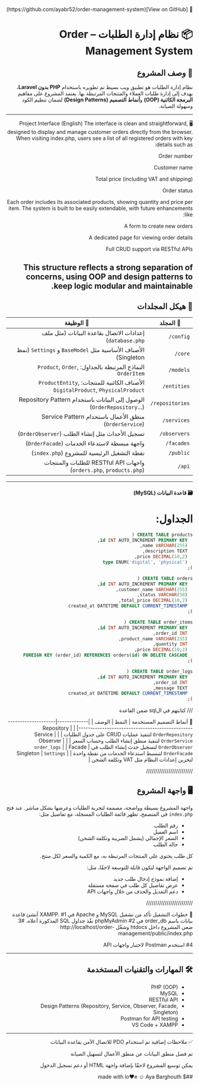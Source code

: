 <div dir="rtl">
🔗 [View on GitHub](https://github.com/ayabr52/order-management-system)

# 📦 نظام إدارة الطلبات – Order Management System

## 📝 وصف المشروع
نظام إدارة الطلبات هو تطبيق ويب بسيط تم تطويره باستخدام **PHP بدون Laravel**، يهدف إلى إدارة طلبات العملاء والمنتجات المرتبطة بها. يعتمد المشروع على مفاهيم **البرمجة الكائنية (OOP)** و**أنماط التصميم (Design Patterns)** لضمان تنظيم الكود وسهولة الصيانة.

---------------------------------
🖥️ Project Interface (English)
The interface is clean and straightforward, designed to display and manage customer orders directly from the browser. When visiting index.php, users see a list of all registered orders with key details such as:

Order number

Customer name

Total price (including VAT and shipping)

Order status

Each order includes its associated products, showing quantity and price per item. The system is built to be easily extendable, with future enhancements like:

A form to create new orders

A dedicated page for viewing order details

Full CRUD support via RESTful APIs

This structure reflects a strong separation of concerns, using OOP and design patterns to keep logic modular and maintainable.
---------------------------------

## 🧱 هيكل المجلدات

| 📁 المجلد        | 📄 الوظيفة                                                                 |
|------------------|---------------------------------------------------------------------------|
| `config/`        | إعدادات الاتصال بقاعدة البيانات (مثل ملف `database.php`)                  |
| `core/`          | الأصناف الأساسية مثل `BaseModel` و `Settings` (نمط Singleton)             |
| `models/`        | النماذج المرتبطة بالجداول: `Product`, `Order`, `OrderItem`                |
| `entities/`      | الأصناف الكائنية للمنتجات: `ProductEntity`, `DigitalProduct`, `PhysicalProduct` |
| `repositories/`  | الوصول إلى البيانات باستخدام Repository Pattern (`OrderRepository`...)   |
| `services/`      | منطق الأعمال باستخدام Service Pattern (`OrderService`)                   |
| `observers/`     | تسجيل الأحداث مثل إنشاء الطلب (`OrderObserver`)                          |
| `facades/`       | واجهة مبسطة لاستدعاء الخدمات (`OrderFacade`)                              |
| `public/`        | نقطة التشغيل الرئيسية للمشروع (`index.php`)                               |
| `api/`           | واجهات RESTful API للطلبات والمنتجات (`orders.php`, `products.php`)       |


-------------------------------------------------------------
#### 🗃️ قاعدة البيانات (MySQL)
# الجداول:
``` sql
CREATE TABLE products (
  id INT AUTO_INCREMENT PRIMARY KEY,
  name VARCHAR(255),
  description TEXT,
  price DECIMAL(10,2),
  type ENUM('digital', 'physical')
);

CREATE TABLE orders (
  id INT AUTO_INCREMENT PRIMARY KEY,
  customer_name VARCHAR(255),
  status VARCHAR(50),
  total_price DECIMAL(10,2),
  created_at DATETIME DEFAULT CURRENT_TIMESTAMP
);

CREATE TABLE order_items (
  id INT AUTO_INCREMENT PRIMARY KEY,
  order_id INT,
  product_name VARCHAR(255),
  quantity INT,
  price DECIMAL(10,2),
  FOREIGN KEY (order_id) REFERENCES orders(id) ON DELETE CASCADE
);

CREATE TABLE order_logs (
  id INT AUTO_INCREMENT PRIMARY KEY,
  order_id INT,
  message TEXT,
  created_at DATETIME DEFAULT CURRENT_TIMESTAMP
);
```

///    كتابتهم في الsql ضمن القاعدة 
 
🎯 أنماط التصميم المستخدمة
| النمط       | الوصف                                                             |
|-------------|--------------------------------------------------------------------|
| Repository  | `OrderRepository` لتنفيذ عمليات CRUD على جدول الطلبات             |
| Service     | `OrderService` لتنفيذ منطق إنشاء الطلب وحساب السعر                |
| Observer    | `OrderObserver` لتسجيل حدث إنشاء الطلب في `order_logs`           |
| Facade      | `OrderFacade` لتبسيط استدعاء الخدمات من نقطة واحدة                |
| Singleton   | `Settings` لتخزين إعدادات النظام مثل VAT وتكلفة الشحن             |


/////////////////////////

<div dir="rtl">

## 🖥️ واجهة المشروع

واجهة المشروع بسيطة وواضحة، مصممة لتجربة الطلبات وعرضها بشكل مباشر. عند فتح `index.php` في المتصفح، تظهر قائمة الطلبات المسجلة، مع تفاصيل مثل:

- رقم الطلب
- اسم العميل
- السعر الإجمالي (يشمل الضريبة وتكلفة الشحن)
- حالة الطلب

كل طلب يحتوي على المنتجات المرتبطة به، مع الكمية والسعر لكل منتج.

تم تصميم الواجهة لتكون قابلة للتوسعة لاحقًا، مثل:

- إضافة نموذج إدخال طلب جديد
- عرض تفاصيل كل طلب في صفحة مستقلة
- دعم التعديل والحذف من خلال واجهات API

</div>

/////////////////////////

🚀 خطوات التشغيل
تأكد من تشغيل MySQL و Apache في XAMPP.
#1
أنشئ قاعدة بيانات باسم order_db في phpMyAdmin 
#2
نفّذ جداول SQL المذكورة أعلاه.
#3
ضعي المشروع داخل htdocs وشغّل
http://localhost/order-management/public/index.php

#4
استخدم Postman لاختبار واجهات API

------------------------------
## 🛠️ المهارات والتقنيات المستخدمة
- PHP (OOP)
- MySQL
- RESTful API
- Design Patterns (Repository, Service, Observer, Facade, Singleton)
- Postman for API testing
- VS Code + XAMPP
  
---------------------------------


✅ ملاحظات إضافية
تم استخدام PDO للاتصال الآمن بقاعدة البيانات

تم فصل منطق البيانات عن منطق الأعمال لتسهيل الصيانة

يمكن توسيع المشروع لاحقًا بإضافة واجهة HTML أو دعم تسجيل الدخول



##$ made with lo♥e ☺ Aya Barghouth
